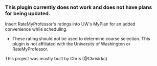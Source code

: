 ### This plugin currently does not work and does not have plans for being updated.

Insert RateMyProfessor's ratings into UW's MyPlan for an added convenience while scheduling.

* These rating should not be used to determine course selection. This plugin is not affiliated with the University of Washington or RateMyProfessor.

This project was mostly built by Chris (@Ckrisirkc)
